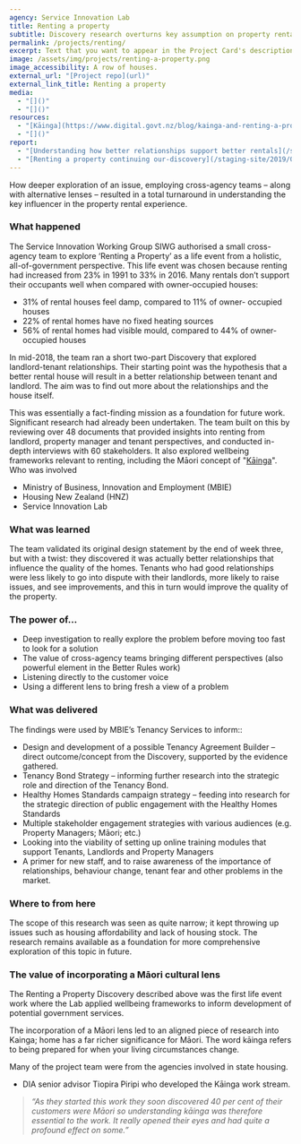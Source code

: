 ```yaml
---
agency: Service Innovation Lab
title: Renting a property
subtitle: Discovery research overturns key assumption on property rental
permalink: /projects/renting/
excerpt: Text that you want to appear in the Project Card's description.
image: /assets/img/projects/renting-a-property.png
image_accessibility: A row of houses.
external_url: "[Project repo](url)"
external_link_title: Renting a property
media:
  - "[]()"
  - "[]()"
resources:
  - "[Kāinga](https://www.digital.govt.nz/blog/kainga-and-renting-a-property/)"
  - "[]()"
report:
  - "[Understanding how better relationships support better rentals](/staging-site/2019/01/28/renting-a-property-understanding-how-better-relationships-support-better-rentals)"
  - "[Renting a property continuing our-discovery](/staging-site/2019/01/30/renting-a-property-continuing-our-discovery)"
---
```


How deeper exploration of an issue, employing cross-agency teams – along with alternative lenses – resulted in a total turnaround in understanding the key influencer in the property rental experience.

### What happened

The Service Innovation Working Group SIWG authorised a small cross-agency team to explore ‘Renting a Property’ as a life event from a holistic, all-of-government perspective. This life event was chosen because renting had increased from 23% in 1991 to 33% in 2016.  Many rentals don’t support their occupants well when compared with owner-occupied houses:

* 31% of rental houses feel damp, compared to 11% of owner- occupied houses
* 22% of rental homes have no fixed heating sources
* 56% of rental homes had visible mould, compared to 44% of owner-occupied houses

In mid-2018, the team ran a short two-part Discovery that explored landlord-tenant relationships. Their starting point was the hypothesis that a better rental house will result in a better relationship between tenant and landlord. The aim was to find out more about the relationships and the house itself.

This was essentially a fact-finding mission as a foundation for future work. Significant research had already been undertaken. The team built on this by reviewing over 48 documents that provided insights into renting from landlord, property manager and tenant perspectives, and conducted in-depth interviews with 60 stakeholders. It also explored wellbeing frameworks relevant to renting, including the Māori concept of "[Kāinga](https://www.digital.govt.nz/blog/kainga-and-renting-a-property/)".
Who was involved

* Ministry of Business, Innovation and Employment (MBIE)
* Housing New Zealand (HNZ)
* Service Innovation Lab

### What was learned

The team validated its original design statement by the end of week three, but with a twist: they discovered it was actually better relationships that influence the quality of the homes. Tenants who had good relationships were less likely to go into dispute with their landlords, more likely to raise issues, and see improvements, and this in turn would improve the quality of the property.

### The power of…

* Deep investigation to really explore the problem before moving too fast to look for a solution
* The value of cross-agency teams bringing different perspectives (also powerful element in the Better Rules work)
* Listening directly to the customer voice
* Using a different lens to bring fresh a view of a problem

### What was delivered

The findings were used by MBIE’s Tenancy Services to inform::

* Design and development of a possible Tenancy Agreement Builder – direct outcome/concept from the Discovery, supported by the evidence gathered.
* Tenancy Bond Strategy – informing further research into the strategic role and direction of the Tenancy Bond.
* Healthy Homes Standards campaign strategy – feeding into research for the strategic direction of public engagement with the Healthy Homes Standards
* Multiple stakeholder engagement strategies with various audiences (e.g. Property Managers; Māori; etc.)
* Looking into the viability of setting up online training modules that support Tenants, Landlords and Property Managers
* A primer for new staff, and to raise awareness of the importance of relationships, behaviour change, tenant fear and other problems in the market.

### Where to from here

The scope of this research was seen as quite narrow; it kept throwing up issues such as housing affordability and lack of housing stock. The research remains available as a foundation for more comprehensive exploration of this topic in future.

### The value of incorporating a Māori cultural lens

The Renting a Property Discovery described above was the first life event work where the Lab applied wellbeing frameworks to inform development of potential government services.

The incorporation of a Māori lens led to an aligned piece of research into Kainga; home has a far richer significance for Māori. The word kāinga refers to being prepared for when your living circumstances change.

Many of the project team were from the agencies involved in state housing.

* DIA senior advisor Tiopira Piripi who developed the Kāinga work stream.

> *“As they started this work they soon discovered 40 per cent of their customers were Māori so understanding kāinga was therefore essential to the work. It really opened their eyes and had quite a profound effect on some.”*
